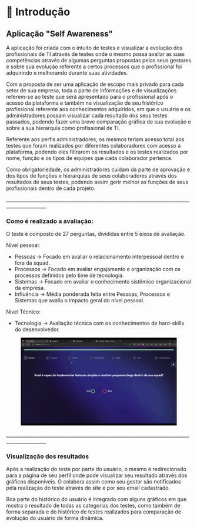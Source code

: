# 👋 Introdução

## Aplicação "Self Awareness"

A aplicação foi criada com o intuito de testes e visualizar a evolução dos profissionais de TI através de testes onde o mesmo possa avaliar as suas competências através de algumas perguntas propostas pelos seus gestores e sobre sua evolução referente a certos processos que o profissional foi adquirindo e melhorando durante suas atividades.

Com a proposta de ser uma aplicação de escopo mais privado para cada setor de sua empresa, toda a parte de informações e de visualizações referem-se ao teste que será apresentado para o profissional após o acesso da plataforma e também na visualização de seu histórico profissional referente aos conhecimentos adquiridos, em que o usuário e os administradores possam visualizar cada resultado dos seus testes passados, podendo fazer uma breve comparação gráfica de sua evolução e sobre a sua hierarquia como profissional de TI.

Referente aos perfis administradores, os mesmos teriam acesso total aos testes que foram realizados por diferentes colaboradores com acesso a plataforma, podendo eles filtrarem os resultados e os testes realizados por nome, função e os tipos de equipes que cada colaborador pertence.

Como obrigatoriedade, os administradores cuidam da parte de aprovação e dos tipos de funções e hierarquias de seus colaboradores através dos resultados de seus testes, podendo assim gerir melhor as funções de seus profissionais dentro de cada projeto.

\_\_\_\_\_\_\_\_\_\_\_\_\_\_\_\_\_\_\_\_\_\_\_\_\_\_\_\_\_\_\_\_\_\_\_\_\_\_\_\_\_\_\_\_\_\_\_\_\_\_\_\_\_\_\_\_\_\_\_\_\_\_\_\_\_\_\_\_\_\_\_\_\_\_\_\_\_\_\_\_\_\_\_\_\_\_\_\_\_\_\_\_\_\_\_

### Como é realizado a avaliação:

O teste é composto de 27 perguntas, divididas entre 5 eixos de avaliação.

Nível pessoal:

* Pessoas -> Focado em avaliar o relacionamento interpessoal dentro e fora da squad.
* Processos -> Focado em avaliar engajamento e organização com os processos definidos pelo time de tecnologia.
* Sistemas -> Focado em avaliar o conhecimento sistêmico organizacional da empresa.
* Influência -> Média ponderada feita entre Pessoas, Processos e Sistemas que avalia o impacto geral do nível pessoal.

Nível Técnico:

* Tecnologia -> Avaliação técnica com os conhecimentos de hard-skills do desenvolvedor.

<figure><img src=".gitbook/assets/Gif.gif" alt=""><figcaption></figcaption></figure>

\_\_\_\_\_\_\_\_\_\_\_\_\_\_\_\_\_\_\_\_\_\_\_\_\_\_\_\_\_\_\_\_\_\_\_\_\_\_\_\_\_\_\_\_\_\_\_\_\_\_\_\_\_\_\_\_\_\_\_\_\_\_\_\_\_\_\_\_\_\_\_\_\_\_\_\_\_\_\_\_\_\_\_\_\_\_\_\_\_\_\_\_\_\_\_

### Visualização dos resultados

Após a realização do teste por parte do usuário, o mesmo é redirecionado para a página de seu perfil onde pode visualizar seu resultado através dos gráficos disponíveis. O colabora assim como seu gestor são notificados pela realização do teste através do site e por seu email cadastrado.

Boa parte do histórico do usuário é integrado com alguns gráficos em que mostra o resultado de todas as categorias dos testes, como também de forma separada e do histórico de testes realizados para comparação de evolução do usuário de forma dinâmica.&#x20;
